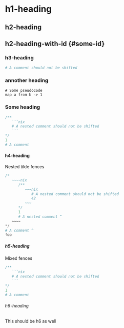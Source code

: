 # h1-heading

## h2-heading

## h2-heading-with-id {#some-id}

### h3-heading

```nix
# A comment should not be shifted
```

### annother heading

```
# Some pseudocode
map a from b -> 1
```

### Some heading

````nix
/**
   ```nix
   # A nested comment should not be shifted
   ```
*/
1
# A comment
````

#### h4-heading

Nested tilde fences

~~~~~nix
/*
   ~~~~nix
      /**
         ~~~nix
            # A nested comment should not be shifted
            42
         ~~~
      */
      1
      # A nested comment ^
   ~~~~
*/
# A comment ^
foo
~~~~~


##### h5-heading

Mixed fences

~~~nix
/**
   ```nix
   # A nested comment should not be shifted
   ```
*/
1
# A comment
~~~

###### h6-heading

This should be h6 as well
